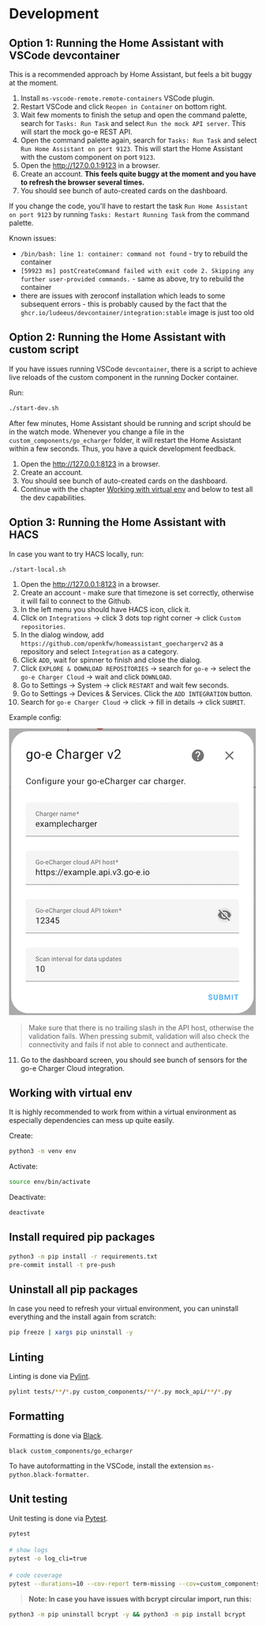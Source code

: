# Development

## Option 1: Running the Home Assistant with VSCode devcontainer

This is a recommended approach by Home Assistant, but feels a bit buggy at the moment.

1. Install `ms-vscode-remote.remote-containers` VSCode plugin.
2. Restart VSCode and click `Reopen in Container` on bottom right.
3. Wait few moments to finish the setup and open the command palette, search for `Tasks: Run Task` and select `Run the mock API server`. This will start the mock go-e REST API.
4. Open the command palette again, search for `Tasks: Run Task` and select `Run Home Assistant on port 9123`. This will start the Home Assistant with the custom component on port `9123`.
5. Open the <http://127.0.0.1:9123> in a browser.
6. Create an account. __This feels quite buggy at the moment and you have to refresh the browser several times.__
7. You should see bunch of auto-created cards on the dashboard.

If you change the code, you'll have to restart the task `Run Home Assistant on port 9123` by running `Tasks: Restart Running Task` from the command palette.

Known issues:

- `/bin/bash: line 1: container: command not found` - try to rebuild the container
- `[59923 ms] postCreateCommand failed with exit code 2. Skipping any further user-provided commands.` - same as above, try to rebuild the container
- there are issues with zeroconf installation which leads to some subsequent errors - this is probably caused by the fact that the `ghcr.io/ludeeus/devcontainer/integration:stable` image is just too old

## Option 2: Running the Home Assistant with custom script

If you have issues running VSCode `devcontainer`, there is a script to achieve live reloads of the custom component in the running Docker container.

Run:

```bash
./start-dev.sh
```

After few minutes, Home Assistant should be running and script should be in the watch mode. Whenever you change a file in the `custom_components/go_echarger` folder, it will restart the Home Assistant within a few seconds. Thus, you have a quick development feedback.

1. Open the <http://127.0.0.1:8123> in a browser.
2. Create an account.
3. You should see bunch of auto-created cards on the dashboard.
4. Continue with the chapter [Working with virtual env](#working-with-virtual-env) and below to test all the dev capabilities. 

## Option 3: Running the Home Assistant with HACS

In case you want to try HACS locally, run:

```
./start-local.sh
```

1. Open the <http://127.0.0.1:8123> in a browser.
2. Create an account - make sure that timezone is set correctly, otherwise it will fail to connect to the Github.
3. In the left menu you should have HACS icon, click it.
4. Click on `Integrations` -> click 3 dots top right corner -> click `Custom repositories`.
5. In the dialog window, add `https://github.com/openkfw/homeassistant_goechargerv2` as a repository and select `Integration` as a category.
6. Click `ADD`, wait for spinner to finish and close the dialog.
7. Click `EXPLORE & DOWNLOAD REPOSITORIES` -> search for `go-e` -> select the `go-e Charger Cloud` -> wait and click `DOWNLOAD`.
8. Go to Settings -> System -> click `RESTART` and wait few seconds.
9. Go to Settings -> Devices & Services. Click the `ADD INTEGRATION` button.
10. Search for `go-e Charger Cloud` -> click -> fill in details -> click `SUBMIT`.

Example config:

![example config](./ha-example-config.png)

> Make sure that there is no trailing slash in the API host, otherwise the validation fails. When pressing submit, validation will also check the connectivity and fails if not able to connect and authenticate.

11. Go to the dashboard screen, you should see bunch of sensors for the go-e Charger Cloud integration.

## Working with virtual env

It is highly recommended to work from within a virtual environment as especially dependencies can mess up quite easily.

Create:

```bash
python3 -m venv env
```

Activate:

```bash
source env/bin/activate
```

Deactivate:

```bash
deactivate
```

## Install required pip packages

```bash
python3 -m pip install -r requirements.txt
pre-commit install -t pre-push
```

## Uninstall all pip packages

In case you need to refresh your virtual environment, you can uninstall everything and the install again from scratch:

```bash
pip freeze | xargs pip uninstall -y
```

## Linting

Linting is done via [Pylint](https://www.pylint.org/).

```bash
pylint tests/**/*.py custom_components/**/*.py mock_api/**/*.py
```

## Formatting

Formatting is done via [Black](https://black.readthedocs.io/en/stable/getting_started.html).

```
black custom_components/go_echarger
```

To have autoformatting in the VSCode, install the extension `ms-python.black-formatter`.

## Unit testing

Unit testing is done via [Pytest](https://docs.pytest.org/en/7.2.x/).

```bash
pytest

# show logs
pytest -o log_cli=true

# code coverage
pytest --durations=10 --cov-report term-missing --cov=custom_components.go_echarger tests
```

> __Note: In case you have issues with bcrypt circular import, run this:__

```bash
python3 -m pip uninstall bcrypt -y && python3 -m pip install bcrypt
```
